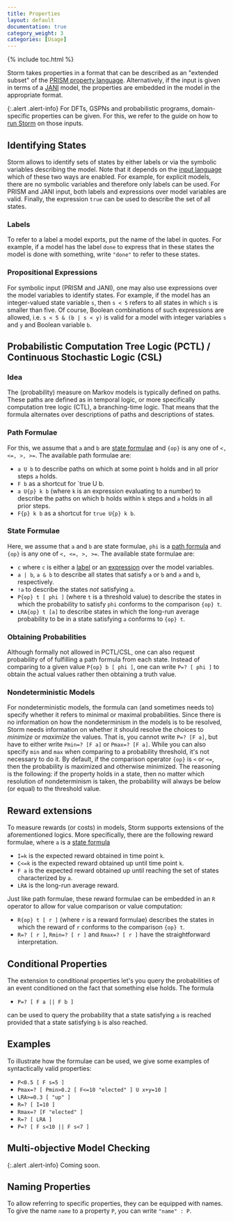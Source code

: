 ```yaml
---
title: Properties
layout: default
documentation: true
category_weight: 3
categories: [Usage]
---
```


{% include toc.html %}

Storm takes properties in a format that can be described as an "extended subset" of the [PRISM property language](http://www.prismmodelchecker.org/manual/PropertySpecification/Introduction). Alternatively, if the input is given in terms of a [JANI](languages.html) model, the properties are embedded in the model in the appropriate format.

{:.alert .alert-info}
For DFTs, GSPNs and probabilistic programs, domain-specific properties can be given. For this, we refer to the guide on how to [run Storm](running-storm.html) on those inputs.

## Identifying States

Storm allows to identify sets of states by either labels or via the symbolic variables describing the model. Note that it depends on the [input language](languages.html) which of these two ways are enabled. For example, for explicit models, there are no symbolic variables and therefore only labels can be used. For PRISM and JANI input, both labels and expressions over model variables are valid. Finally, the expression `true` can be used to describe the set of all states.

### Labels

To refer to a label a model exports, put the name of the label in quotes. For example, if a model has the label `done` to express that in these states the model is done with something, write `"done"` to refer to these states.

### Propositional Expressions

For symbolic input (PRISM and JANI), one may also use expressions over the model variables to identify states. For example, if the model has an integer-valued state variable `s`, then `s < 5` refers to all states in which `s` is smaller than five. Of course, Boolean combinations of such expressions are allowed, i.e. `s < 5 & (b | s < y)` is valid for a model with integer variables `s` and `y` and Boolean variable `b`.

## Probabilistic Computation Tree Logic (PCTL) / Continuous Stochastic Logic (CSL)

### Idea
The (probability) measure on Markov models is typically defined on paths. These paths are defined as in temporal logic, or more specifically computation tree logic (CTL), a branching-time logic. That means that the formula alternates over descriptions of paths and descriptions of states.

### Path Formulae

For this, we assume that `a` and `b` are [state formulae](#state-formulae) and `{op}` is any one of `<, <=, >, >=`. The available path formulae are:

- `a U b` to describe paths on which at some point `b` holds and in all prior steps `a` holds.
- `F b` as a shortcut for `true U b.
- `a U{p} k b` (where `k` is an expression evaluating to a number) to describe the paths on which b holds within `k` steps and `a` holds in all prior steps.
- `F{p} k b` as a shortcut for `true U{p} k b`.

### State Formulae

Here, we assume that `a` and `b` are state formulae, `phi` is a [path formula](#path-formulae) and `{op}` is any one of `<, <=, >, >=`. The available state formulae are:

- `c` where `c` is either a [label](#labels) or an [expression](#propositional-expressions) over the model variables.
- `a | b`, `a & b` to describe all states that satisfy `a` or `b` and `a` and `b`, respectively.
- `!a` to describe the states *not* satisfying `a`.
- `P{op} t [ phi ]` (where `t` is a threshold value) to describe the states in which the probability to satisfy `phi` conforms to the comparison `{op} t`.
- `LRA{op} t [a]` to describe states in which the long-run average probability to be in a state satisfying `a` conforms to `{op} t`.

### Obtaining Probabilities

Although formally not allowed in PCTL/CSL, one can also request probability of of fulfilling a path formula from each state. Instead of comparing to a given value `P{op} b [ phi ]`, one can write `P=? [ phi ]` to obtain the actual values rather then obtaining a truth value.

### Nondeterministic Models

For nondeterministic models, the formula can (and sometimes needs to) specify whether it refers to minimal or maximal probabilities. Since there is no information on how the nondeterminism in the models is to be resolved, Storm needs information on whether it should resolve the choices to *minimize* or *maximize* the values. That is, you cannot write `P=? [F a]`, but have to either write `Pmin=? [F a]` or `Pmax=? [F a]`. While you can also specify `min` and `max` when comparing to a probability threshold, it's not necessary to do it. By default, if the comparison operator `{op}` is `<` or `<=`, then the probability is maximized and otherwise minimized. The reasoning is the following: if the property holds in a state, then no matter which resolution of nondeterminism is taken, the probability will always be below (or equal) to the threshold value.

## Reward extensions

To measure rewards (or costs) in models, Storm supports extensions of the aforementioned logics. More specifically, there are the following reward formulae, where `a` is a [state formula](#state-formulae)

- `I=k` is the expected reward obtained in time point `k`.
- `C<=k` is the expected reward obtained up until time point `k`.
- `F a` is the expected reward obtained up until reaching the set of states characterized by `a`.
- `LRA` is the long-run average reward.

Just like path formulae, these reward formulae can be embedded in an `R` operator to allow for value comparison or value computation:

- `R{op} t [ r ]` (where `r` is a reward formulae) describes the states in which the reward of `r` conforms to the comparison `{op} t`.
- `R=? [ r ]`, `Rmin=? [ r ]` and `Rmax=? [ r ]` have the straightforward interpretation.

## Conditional Properties

The extension to conditional properties let's you query the probabilities of an event conditioned on the fact that something else holds. The formula

- `P=? [ F a || F b ]`

can be used to query the probability that a state satisfying `a` is reached provided that a state satisfying `b` is also reached.

## Examples

To illustrate how the formulae can be used, we give some examples of syntactically valid properties:

- `P<0.5 [ F s=5 ]`
- `Pmax=? [ Pmin>0.2 [ F<=10 "elected" ] U x+y=10 ]`
- `LRA>=0.3 [ "up" ]`
- `R=? [ I=10 ]`
- `Rmax=? [F "elected" ]`
- `R=? [ LRA ]`
- `P=? [ F s<10 || F s<7 ]`

## Multi-objective Model Checking

{:.alert .alert-info}
Coming soon.

## Naming Properties

To allow referring to specific properties, they can be equipped with names. To give the name `name` to a property `P`, you can write `"name" : P`.
